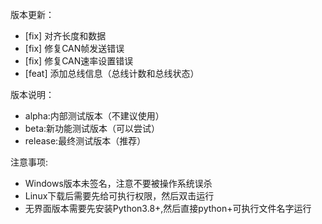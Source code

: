 版本更新：

- [fix] 对齐长度和数据
- [fix] 修复CAN帧发送错误
- [fix] 修复CAN速率设置错误
- [feat] 添加总线信息（总线计数和总线状态）



版本说明：
- alpha:内部测试版本（不建议使用）
- beta:新功能测试版本（可以尝试）
- release:最终测试版本（推荐）

注意事项:
- Windows版本未签名，注意不要被操作系统误杀
- Linux下载后需要先给可执行权限，然后双击运行
- 无界面版本需要先安装Python3.8+,然后直接python+可执行文件名字运行
